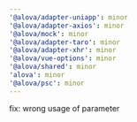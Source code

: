 ```yaml
---
'@alova/adapter-uniapp': minor
'@alova/adapter-axios': minor
'@alova/mock': minor
'@alova/adapter-taro': minor
'@alova/adapter-xhr': minor
'@alova/vue-options': minor
'@alova/shared': minor
'alova': minor
'@alova/psc': minor
---
```


fix: wrong usage of parameter
